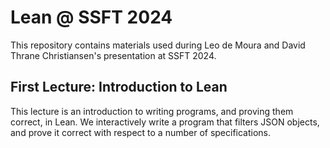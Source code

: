 # Lean @ SSFT 2024

This repository contains materials used during Leo de Moura and David
Thrane Christiansen's presentation at SSFT 2024.

## First Lecture: Introduction to Lean

This lecture is an introduction to writing programs, and proving them
correct, in Lean. We interactively write a program that filters JSON
objects, and prove it correct with respect to a number of
specifications.


## 
